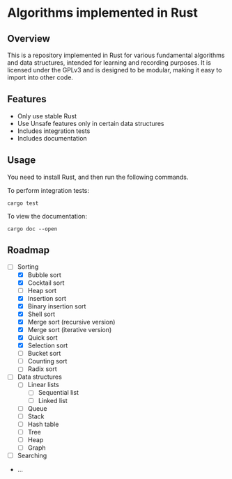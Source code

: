 # Algorithms implemented in Rust

## Overview
This is a repository implemented in Rust for various fundamental algorithms and data structures, intended for learning and recording purposes. It is licensed under the GPLv3 and is designed to be modular, making it easy to import into other code.

## Features
- Only use stable Rust
- Use Unsafe features only in certain data structures
- Includes integration tests
- Includes documentation

## Usage
You need to install Rust, and then run the following commands.

To perform integration tests:

```shell
cargo test
```

To view the documentation:

```shell
cargo doc --open
```

## Roadmap
- [ ] Sorting
  - [x] Bubble sort
  - [x] Cocktail sort
  - [ ] Heap sort
  - [x] Insertion sort
  - [x] Binary insertion sort
  - [x] Shell sort
  - [x] Merge sort (recursive version)
  - [x] Merge sort (iterative version)
  - [x] Quick sort
  - [x] Selection sort
  - [ ] Bucket sort
  - [ ] Counting sort
  - [ ] Radix sort
- [ ] Data structures
  - [ ] Linear lists
    - [ ] Sequential list
    - [ ] Linked list
  - [ ] Queue
  - [ ] Stack
  - [ ] Hash table
  - [ ] Tree
  - [ ] Heap
  - [ ] Graph
- [ ] Searching
- ...
